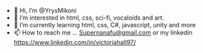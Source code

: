 - 👋 Hi, I’m @YrysMikoni
- 👀 I’m interested in html, css, sci-fi, vocaloids and art.
- 🌱 I’m currently learning html, css, C#, javascript, unity and more
- 📫 How to reach me ... Supernanafu@gmail.com or my linkedin https://www.linkedin.com/in/victoriahall97/

<!---
YrysMikoni/YrysMikoni is a ✨ special ✨ repository because its `README.md` (this file) appears on your GitHub profile.
You can click the Preview link to take a look at your changes.
--->
